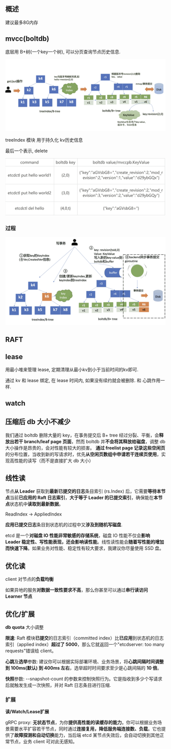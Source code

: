 ## 概述

建议最多8G内存



## mvcc(boltdb)



底层用 B+树(一个key一个树), 可以分页查询节点历史信息.

![image-20241217230954541](image-20241217230954541.png)

treeIndex 模块 用于持久化 kv历史信息

最后一个表示, delete	

<img src="image-20241217235158292.png" alt="image-20241217235158292" style="zoom:50%;" />



### 过程

<img src="image-20241217235017781.png" alt="image-20241217235017781" style="zoom:50%;" />



## RAFT



## lease

用最小堆来管理 lease, 定期清理从最小kv到小于当前时间的kv即可.



通过 kv 和 lease 绑定, 在 lease 时间内, 如果没有续约就会被删除. 和 心跳作用一样.



## watch





## 压缩后 db 大小不减少

我们通过 boltdb 删除大量的 key，在事务提交后 B+ tree 经过分裂、平衡，会**释放出若干 branch/leaf page 页面**，然而 boltdb 并**不会将其释放给磁盘**，调整 db 大小操作是昂贵的，会对性能有较大的损害。
**通过 freelist page 记录这些空闲页**的分布位置，当收到新的写请求时，优先**从空闲页数组中申请若干连续页使用**，实现高性能的读写（而不是直接扩大 db 大小）





## 线性读

节点**从 Leader** 获取到**最新已提交的日志**条目索引 (rs.Index) 后，它需要**等待本节点**当前**已应用的 Raft 日志索引**，**大于等于 Leader 的已提交索引**，确保能在**本节点**状态机中**读取到最新数据**。

ReadIndex -> AppliedIndex

**应用已提交日志**条目到状态机的过程中又**涉及到随机写磁盘**. 

etcd 是一个**对磁盘 IO 性能非常敏感的存储系统**，磁盘 IO 性能不仅会**影响 Leader 稳定性、写性能表现，还会影响读性能**。线性读性能会**随着写性能的增加而快速下降**。如果业务对性能、稳定性有较大要求，我建议你尽量使用 SSD 盘。



## 优化读

client 对节点的**负载均衡**

如果异地的服务**对数据一致性要求不高**，那么你甚至可以通过**串行读访问 Learner 节点**



## 优化/扩展

**db quota** 大小调整

**限速**: Raft 模块**已提交**的日志索引（committed index）比**已应用**到状态机的日志索引（applied index）**超过了 5000**，那么它就返回一个"etcdserver: too many requests"错误给 client。

**心跳**及**选举**参数: 建议你可以根据实际部署环境、业务场景，将**心跳间隔时间调整到 100ms(默认) 到 400ms 左右**，选举超时时间要求至少是心跳间隔的 **10 倍**。

**快照**参数: --snapshot-count 的参数来控制快照行为。它是指收到多少个写请求后就触发生成一次快照，并对 Raft 日志条目进行压缩.



### 扩展

**读/Watch/Lease扩展**

gRPC proxy: **无状态节点**，为你**提供高性能的读缓存的能力**。你可以根据业务场景需要水平扩容若干节点，同时通过**连接复用，降低服务端连接数、负载**。它也提供了**故障探测和自动切换**能力，当后端 etcd 某节点失效后，会自动切换到其他正常节点，业务 client 可对此无感知。



